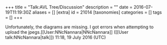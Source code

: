 +++
title = "Talk:AVL Tree/Discussion"
description = ""
date = 2016-07-19T11:19:30Z
aliases = []
[extra]
id = 21014
[taxonomies]
categories = []
tags = []
+++

Unfortunately, the diagrams are missing. I got errors when attempting to upload the jpegs.[[User:NNcNannara|NNcNannara]] ([[User talk:NNcNannara|talk]]) 11:18, 19 July 2016 (UTC)
